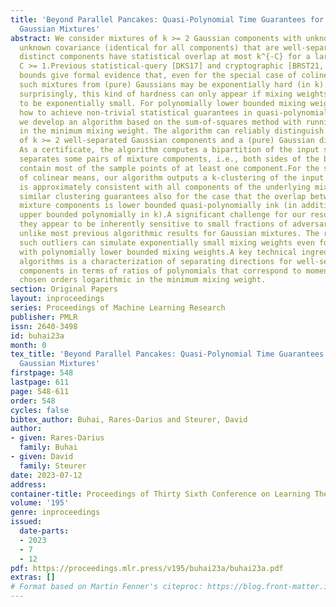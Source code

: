 ```yaml
---
title: 'Beyond Parallel Pancakes: Quasi-Polynomial Time Guarantees for Non-Spherical
  Gaussian Mixtures'
abstract: We consider mixtures of k >= 2 Gaussian components with unknown means and
  unknown covariance (identical for all components) that are well-separated, i.e.,
  distinct components have statistical overlap at most k^{-C} for a large enough constant
  C >= 1.Previous statistical-query [DKS17] and cryptographic [BRST21, GVV22] lower
  bounds give formal evidence that, even for the special case of colinear means, distinguishing
  such mixtures from (pure) Gaussians may be exponentially hard (in k).We show that,
  surprisingly, this kind of hardness can only appear if mixing weights are allowed
  to be exponentially small. For polynomially lower bounded mixing weights, we show
  how to achieve non-trivial statistical guarantees in quasi-polynomial time.Concretely,
  we develop an algorithm based on the sum-of-squares method with running time quasi-polynomial
  in the minimum mixing weight. The algorithm can reliably distinguish between a mixture
  of k >= 2 well-separated Gaussian components and a (pure) Gaussian distribution.
  As a certificate, the algorithm computes a bipartition of the input sample that
  separates some pairs of mixture components, i.e., both sides of the bipartition
  contain most of the sample points of at least one component.For the special case
  of colinear means, our algorithm outputs a k-clustering of the input sample that
  is approximately consistent with all components of the underlying mixture. We obtain
  similar clustering guarantees also for the case that the overlap between any two
  mixture components is lower bounded quasi-polynomially ink (in addition to being
  upper bounded polynomially in k).A significant challenge for our results is that
  they appear to be inherently sensitive to small fractions of adversarial outliers
  unlike most previous algorithmic results for Gaussian mixtures. The reason is that
  such outliers can simulate exponentially small mixing weights even for mixtures
  with polynomially lower bounded mixing weights.A key technical ingredient of our
  algorithms is a characterization of separating directions for well-separated Gaussian
  components in terms of ratios of polynomials that correspond to moments of two carefully
  chosen orders logarithmic in the minimum mixing weight.
section: Original Papers
layout: inproceedings
series: Proceedings of Machine Learning Research
publisher: PMLR
issn: 2640-3498
id: buhai23a
month: 0
tex_title: 'Beyond Parallel Pancakes: Quasi-Polynomial Time Guarantees for Non-Spherical
  Gaussian Mixtures'
firstpage: 548
lastpage: 611
page: 548-611
order: 548
cycles: false
bibtex_author: Buhai, Rares-Darius and Steurer, David
author:
- given: Rares-Darius
  family: Buhai
- given: David
  family: Steurer
date: 2023-07-12
address: 
container-title: Proceedings of Thirty Sixth Conference on Learning Theory
volume: '195'
genre: inproceedings
issued:
  date-parts:
  - 2023
  - 7
  - 12
pdf: https://proceedings.mlr.press/v195/buhai23a/buhai23a.pdf
extras: []
# Format based on Martin Fenner's citeproc: https://blog.front-matter.io/posts/citeproc-yaml-for-bibliographies/
---
```

